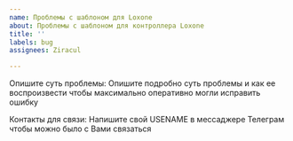 ```yaml
---
name: Проблемы с шаблоном для Loxone
about: Проблемы с шаблоном для контроллера Loxone
title: ''
labels: bug
assignees: Ziracul

---
```


Опишите суть проблемы: Опишите подробно суть проблемы и как ее воспроизвести чтобы максимально оперативно могли исправить ошибку


Контакты для связи: Напишите свой USENAME в мессаджере Телеграм чтобы можно было с Вами связаться
